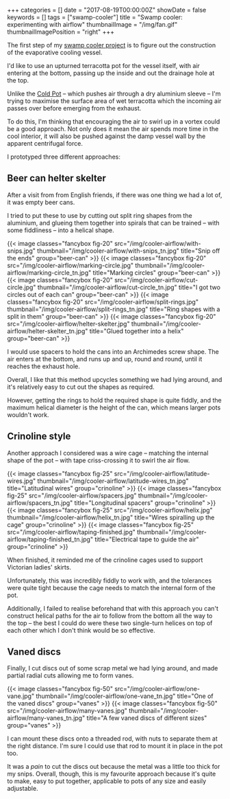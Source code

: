 +++
categories = []
date = "2017-08-19T00:00:00Z"
showDate = false
keywords = []
tags = ["swamp-cooler"]
title = "Swamp cooler: experimenting with airflow"
thumbnailImage = "/img/fan.gif"
thumbnailImagePosition = "right"
+++

The first step of my [swamp cooler project](/tags/swamp-cooler/) is to figure out the construction of the evaporative cooling vessel.

I'd like to use an upturned terracotta pot for the vessel itself, with air entering at the bottom, passing up the inside and out the drainage hole at the top.

Unlike the [Cold Pot](http://thibault-faverie.com/Cold-Pot) – which pushes air through a dry aluminium sleeve – I'm trying to maximise the surface area of wet terracotta which the incoming air passes over before emerging from the exhaust.

<!--more-->

To do this, I'm thinking that encouraging the air to swirl up in a vortex could be a good approach. Not only does it mean the air spends more time in the cool interior, it will also be pushed against the damp vessel wall by the apparent centrifugal force.

I prototyped three different approaches:

## Beer can helter skelter

After a visit from from English friends, if there was one thing we had a lot of, it was empty beer cans.

I tried to put these to use by cutting out split ring shapes from the aluminium, and glueing them together into spirals that can be trained – with some fiddliness – into a helical shape.

{{< image classes="fancybox fig-20" src="/img/cooler-airflow/with-snips.jpg" thumbnail="/img/cooler-airflow/with-snips_tn.jpg" title="Snip off the ends" group="beer-can" >}}
{{< image classes="fancybox fig-20" src="/img/cooler-airflow/marking-circle.jpg" thumbnail="/img/cooler-airflow/marking-circle_tn.jpg" title="Marking circles" group="beer-can" >}}
{{< image classes="fancybox fig-20" src="/img/cooler-airflow/cut-circle.jpg" thumbnail="/img/cooler-airflow/cut-circle_tn.jpg" title="I got two circles out of each can" group="beer-can" >}}
{{< image classes="fancybox fig-20" src="/img/cooler-airflow/split-rings.jpg" thumbnail="/img/cooler-airflow/split-rings_tn.jpg" title="Ring shapes with a split in them" group="beer-can" >}}
{{< image classes="fancybox fig-20" src="/img/cooler-airflow/helter-skelter.jpg" thumbnail="/img/cooler-airflow/helter-skelter_tn.jpg" title="Glued together into a helix" group="beer-can" >}}

I would use spacers to hold the cans into an Archimedes screw shape. The air enters at the bottom, and runs up and up, round and round, until it reaches the exhaust hole.

Overall, I like that this method upcycles something we had lying around, and it's relatively easy to cut out the shapes as required.

However, getting the rings to hold the required shape is quite fiddly, and the maximum helical diameter is the height of the can, which means larger pots wouldn't work.

## Crinoline style

Another approach I considered was a wire cage – matching the internal shape of the pot – with tape criss-crossing it to swirl the air flow.

{{< image classes="fancybox fig-25" src="/img/cooler-airflow/latitude-wires.jpg" thumbnail="/img/cooler-airflow/latitude-wires_tn.jpg" title="Latitudinal wires" group="crinoline" >}}
{{< image classes="fancybox fig-25" src="/img/cooler-airflow/spacers.jpg" thumbnail="/img/cooler-airflow/spacers_tn.jpg" title="Longitudinal spacers" group="crinoline" >}}
{{< image classes="fancybox fig-25" src="/img/cooler-airflow/helix.jpg" thumbnail="/img/cooler-airflow/helix_tn.jpg" title="Wires spiralling up the cage" group="crinoline" >}}
{{< image classes="fancybox fig-25" src="/img/cooler-airflow/taping-finished.jpg" thumbnail="/img/cooler-airflow/taping-finished_tn.jpg" title="Electrical tape to guide the air" group="crinoline" >}}

When finished, it reminded me of the crinoline cages used to support Victorian ladies' skirts.

Unfortunately, this was incredibly fiddly to work with, and the tolerances were quite tight because the cage needs to match the internal form of the pot.

Additionally, I failed to realise beforehand that with this approach you can't construct helical paths for the air to follow from the bottom all the way to the top – the best I could do were these two single-turn helices on top of each other which I don't think would be so effective.

## Vaned discs

Finally, I cut discs out of some scrap metal we had lying around, and made partial radial cuts allowing me to form vanes.

{{< image classes="fancybox fig-50" src="/img/cooler-airflow/one-vane.jpg" thumbnail="/img/cooler-airflow/one-vane_tn.jpg" title="One of the vaned discs" group="vanes" >}}
{{< image classes="fancybox fig-50" src="/img/cooler-airflow/many-vanes.jpg" thumbnail="/img/cooler-airflow/many-vanes_tn.jpg" title="A few vaned discs of different sizes" group="vanes" >}}

I can mount these discs onto a threaded rod, with nuts to separate them at the right distance. I'm sure I could use that rod to mount it in place in the pot too.

It was a _pain_ to cut the discs out because the metal was a little too thick for my snips. Overall, though, this is my favourite approach because it's quite to make, easy to put together, applicable to pots of any size and easily adjustable.
